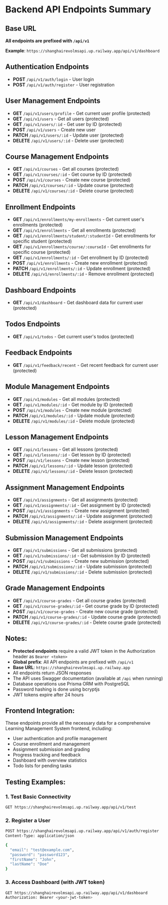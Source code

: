# Backend API Endpoints Summary

## Base URL
**All endpoints are prefixed with `/api/v1`**

**Example**: `https://shanghairevolmsapi.up.railway.app/api/v1/dashboard`

## Authentication Endpoints
- **POST** `/api/v1/auth/login` - User login
- **POST** `/api/v1/auth/register` - User registration

## User Management Endpoints
- **GET** `/api/v1/users/profile` - Get current user profile (protected)
- **GET** `/api/v1/users` - Get all users (protected)
- **GET** `/api/v1/users/:id` - Get user by ID (protected)
- **POST** `/api/v1/users` - Create new user
- **PATCH** `/api/v1/users/:id` - Update user (protected)
- **DELETE** `/api/v1/users/:id` - Delete user (protected)

## Course Management Endpoints
- **GET** `/api/v1/courses` - Get all courses (protected)
- **GET** `/api/v1/courses/:id` - Get course by ID (protected)
- **POST** `/api/v1/courses` - Create new course (protected)
- **PATCH** `/api/v1/courses/:id` - Update course (protected)
- **DELETE** `/api/v1/courses/:id` - Delete course (protected)

## Enrollment Endpoints
- **GET** `/api/v1/enrollments/my-enrollments` - Get current user's enrollments (protected)
- **GET** `/api/v1/enrollments` - Get all enrollments (protected)
- **GET** `/api/v1/enrollments/student/:studentId` - Get enrollments for specific student (protected)
- **GET** `/api/v1/enrollments/course/:courseId` - Get enrollments for specific course (protected)
- **GET** `/api/v1/enrollments/:id` - Get enrollment by ID (protected)
- **POST** `/api/v1/enrollments` - Create new enrollment (protected)
- **PATCH** `/api/v1/enrollments/:id` - Update enrollment (protected)
- **DELETE** `/api/v1/enrollments/:id` - Remove enrollment (protected)

## Dashboard Endpoints
- **GET** `/api/v1/dashboard` - Get dashboard data for current user (protected)

## Todos Endpoints
- **GET** `/api/v1/todos` - Get current user's todos (protected)

## Feedback Endpoints
- **GET** `/api/v1/feedback/recent` - Get recent feedback for current user (protected)

## Module Management Endpoints
- **GET** `/api/v1/modules` - Get all modules (protected)
- **GET** `/api/v1/modules/:id` - Get module by ID (protected)
- **POST** `/api/v1/modules` - Create new module (protected)
- **PATCH** `/api/v1/modules/:id` - Update module (protected)
- **DELETE** `/api/v1/modules/:id` - Delete module (protected)

## Lesson Management Endpoints
- **GET** `/api/v1/lessons` - Get all lessons (protected)
- **GET** `/api/v1/lessons/:id` - Get lesson by ID (protected)
- **POST** `/api/v1/lessons` - Create new lesson (protected)
- **PATCH** `/api/v1/lessons/:id` - Update lesson (protected)
- **DELETE** `/api/v1/lessons/:id` - Delete lesson (protected)

## Assignment Management Endpoints
- **GET** `/api/v1/assignments` - Get all assignments (protected)
- **GET** `/api/v1/assignments/:id` - Get assignment by ID (protected)
- **POST** `/api/v1/assignments` - Create new assignment (protected)
- **PATCH** `/api/v1/assignments/:id` - Update assignment (protected)
- **DELETE** `/api/v1/assignments/:id` - Delete assignment (protected)

## Submission Management Endpoints
- **GET** `/api/v1/submissions` - Get all submissions (protected)
- **GET** `/api/v1/submissions/:id` - Get submission by ID (protected)
- **POST** `/api/v1/submissions` - Create new submission (protected)
- **PATCH** `/api/v1/submissions/:id` - Update submission (protected)
- **DELETE** `/api/v1/submissions/:id` - Delete submission (protected)

## Grade Management Endpoints
- **GET** `/api/v1/course-grades` - Get all course grades (protected)
- **GET** `/api/v1/course-grades/:id` - Get course grade by ID (protected)
- **POST** `/api/v1/course-grades` - Create new course grade (protected)
- **PATCH** `/api/v1/course-grades/:id` - Update course grade (protected)
- **DELETE** `/api/v1/course-grades/:id` - Delete course grade (protected)

## Notes:
- **Protected endpoints** require a valid JWT token in the Authorization header as `Bearer <token>`
- **Global prefix**: All API endpoints are prefixed with `/api/v1`
- **Base URL**: `https://shanghairevolmsapi.up.railway.app`
- All endpoints return JSON responses
- The API uses Swagger documentation (available at `/api` when running)
- Database operations use Prisma ORM with PostgreSQL
- Password hashing is done using bcryptjs
- JWT tokens expire after 24 hours

## Frontend Integration:
These endpoints provide all the necessary data for a comprehensive Learning Management System frontend, including:
- User authentication and profile management
- Course enrollment and management
- Assignment submission and grading
- Progress tracking and feedback
- Dashboard with overview statistics
- Todo lists for pending tasks

## Testing Examples:

### 1. Test Basic Connectivity
```bash
GET https://shanghairevolmsapi.up.railway.app/api/v1/test
```

### 2. Register a User
```bash
POST https://shanghairevolmsapi.up.railway.app/api/v1/auth/register
Content-Type: application/json

{
  "email": "test@example.com",
  "password": "password123",
  "firstName": "John",
  "lastName": "Doe"
}
```

### 3. Access Dashboard (with JWT token)
```bash
GET https://shanghairevolmsapi.up.railway.app/api/v1/dashboard
Authorization: Bearer <your-jwt-token>
```
